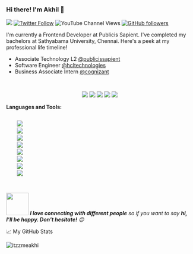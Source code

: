 ### Hi there! I'm Akhil 👋

![](https://komarev.com/ghpvc/?username=itzzmeakhi)
[![Twitter Follow](https://img.shields.io/twitter/follow/itzzmeakhi?style=social)](https://twitter.com/itzzmeakhi)
![YouTube Channel Views](https://img.shields.io/youtube/channel/views/UCzcKxLuH5yLpb-EY2VsrpQg?style=social)
[![GitHub followers](https://img.shields.io/github/followers/itzzmeakhi?style=social)](https://github.com/itzzmeakhi)

I'm currently a Frontend Developer at Publicis Sapient. I've completed my bachelors at Sathyabama University, Chennai. Here's a peek at my professional life timeline!

- Associate Technology L2 [@publicissapient](https://www.publicissapient.com/)
- Software Engineer [@hcltechnologies](https://www.hcltech.com/)
- Business Associate Intern [@cognizant](https://www.cognizant.com/in/en)

[<br><p align='center'> <img src="https://img.shields.io/badge/website-https://itzzmeakhi.dev-green?style=for-the-badge&logo=appveyor"/>][1]
[<img src="https://img.shields.io/badge/email-akhilmallidi.98@gmail.com-orange?style=for-the-badge&logo=google"/>][2]
[<img src="https://img.shields.io/badge/linkedin-itzzmeakhi-blue?style=for-the-badge&logo=linkedin"/>][3]
[<img src="https://img.shields.io/badge/twitter-itzzmeakhi-lightblue?style=for-the-badge&logo=twitter"/>][4]
[<img src="https://img.shields.io/badge/medium-itzzmeakhi-red?style=for-the-badge&logo=medium"/></p>][5]


**Languages and Tools:**  
<p>
  <code>
    <img src="https://img.icons8.com/external-tal-revivo-color-tal-revivo/48/000000/external-react-a-javascript-library-for-building-user-interfaces-logo-color-tal-revivo.png"/>
    <img src="https://img.icons8.com/color/48/000000/redux.png"/>
    <img src="https://images.app.goo.gl/M36UQVNEABFAeHsb7" />
    <img src="https://img.icons8.com/color/48/000000/javascript--v2.png"/>
    <img src="https://img.icons8.com/color/48/000000/html-5--v1.png"/>
    <img src="https://img.icons8.com/color/48/000000/css3.png"/>
    <img src="https://img.icons8.com/color/48/000000/sass.png"/>
    <img src="https://img.icons8.com/external-tal-revivo-color-tal-revivo/48/000000/external-jest-can-collect-code-coverage-information-from-entire-projects-logo-color-tal-revivo.png"/>
    
  </code> 
</p>


<img src="https://media.giphy.com/media/LnQjpWaON8nhr21vNW/giphy.gif" width="60"> <em><b>I love connecting with different people</b> so if you want to say <b>hi, I'll be happy. Don't hesitate!</b> 😊</em>




📈 My GitHub Stats

<p> <img src="https://github-readme-stats.vercel.app/api?username=itzzmeakhi&show_icons=true&theme=blueberry" alt="itzzmeakhi" />

 [1]: https://itzzmeakhi.dev/
 [2]: mailto:akhilmallidi.98@gmail.com
 [3]: https://www.linkedin.com/in/itzzmeakhi
 [4]: https://twitter.com/itzzmeakhi
 [5]: https://medium.com/@itzzmeakhi

